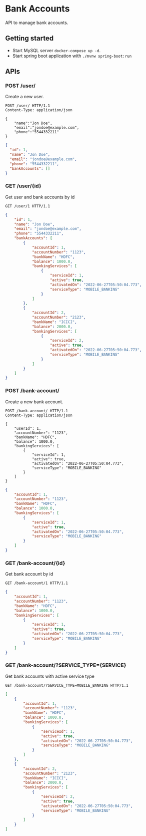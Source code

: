 # Bank Accounts

API to manage bank accounts.

## Getting started

- Start MySQL server `docker-compose up -d`.
- Start spring boot application with `./mvnw spring-boot:run`

## APIs

### POST /user/

Create a new user.

```http request
POST /user/ HTTP/1.1
Content-Type: application/json

{
    "name":"Jon Doe",
    "email":"jondoe@example.com",
    "phone":"5544332211"
}
```

```json
{
  "id": 1,
  "name": "Jon Doe",
  "email": "jondoe@example.com",
  "phone": "5544332211",
  "bankAccounts": []
}
```

### GET /user/{id}

Get user and bank accounts by id

```http request
GET /user/1 HTTP/1.1
```

```json
{
    "id": 1,
    "name": "Jon Doe",
    "email": "jondoe@example.com",
    "phone": "5544332211",
    "bankAccounts": [
        {
            "accountId": 1,
            "accountNumber": "1123",
            "bankName": "HDFC",
            "balance": 1000.0,
            "bankingServices": [
                {
                    "serviceId": 1,
                    "active": true,
                    "activatedOn": "2022-06-27T05:50:04.773",
                    "serviceType": "MOBILE_BANKING"
                }
            ]
        },
        {
            "accountId": 2,
            "accountNumber": "2123",
            "bankName": "ICICI",
            "balance": 2000.0,
            "bankingServices": [
                {
                    "serviceId": 2,
                    "active": true,
                    "activatedOn": "2022-06-27T05:50:04.773",
                    "serviceType": "MOBILE_BANKING"
                }
            ]
        }
    ]
}
```

### POST /bank-account/

Create a new bank account.

```http request
POST /bank-account/ HTTP/1.1
Content-Type: application/json

{
    "userId": 1,
    "accountNumber": "1123",
    "bankName": "HDFC",
    "balance": 1000.0,
    "bankingServices": [
        {
            "serviceId": 1,
            "active": true,
            "activatedOn": "2022-06-27T05:50:04.773",
            "serviceType": "MOBILE_BANKING"
        }
    ]
}
```

```json
{
    "accountId": 1,
    "accountNumber": "1123",
    "bankName": "HDFC",
    "balance": 1000.0,
    "bankingServices": [
        {
            "serviceId": 1,
            "active": true,
            "activatedOn": "2022-06-27T05:50:04.773",
            "serviceType": "MOBILE_BANKING"
        }
    ]
}
```

### GET /bank-account/{id}

Get bank account by id

```http request
GET /bank-account/1 HTTP/1.1
```

```json
{
    "accountId": 1,
    "accountNumber": "1123",
    "bankName": "HDFC",
    "balance": 1000.0,
    "bankingServices": [
        {
            "serviceId": 1,
            "active": true,
            "activatedOn": "2022-06-27T05:50:04.773",
            "serviceType": "MOBILE_BANKING"
        }
    ]
}
```

### GET /bank-account/?SERVICE_TYPE={SERVICE}

Get bank accounts with active service type

```http request
GET /bank-account/?SERVICE_TYPE=MOBILE_BANKING HTTP/1.1
```

```json
[
    {
        "accountId": 1,
        "accountNumber": "1123",
        "bankName": "HDFC",
        "balance": 1000.0,
        "bankingServices": [
            {
                "serviceId": 1,
                "active": true,
                "activatedOn": "2022-06-27T05:50:04.773",
                "serviceType": "MOBILE_BANKING"
            }
        ]
    },
    {
        "accountId": 2,
        "accountNumber": "2123",
        "bankName": "ICICI",
        "balance": 2000.0,
        "bankingServices": [
            {
                "serviceId": 2,
                "active": true,
                "activatedOn": "2022-06-27T05:50:04.773",
                "serviceType": "MOBILE_BANKING"
            }
        ]
    }
]
```